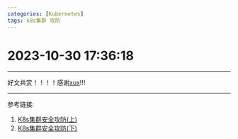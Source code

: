 ```yaml
---
categories: [Kubernetes]
tags: k8s集群 攻防
---
```

# 2023-10-30 17:36:18
***
好文共赏！！！！感谢[xux](https://www.xuxblog.top)!!!
***
参考链接:
1. [K8s集群安全攻防(上)](https://xz.aliyun.com/t/12921)
2. [K8s集群安全攻防(下)](https://xz.aliyun.com/t/12930#toc-6)
